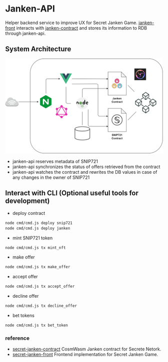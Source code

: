 # Janken-API
Helper backend service to improve UX for Secret Janken Game. [janken-front](https://github.com/tak1827/secret-janken-front) interacts with [janken-contract](https://github.com/tak1827/secret-janken-contract) and stores its information to RDB through janken-api.

## System Architecture
<p align="center">
  <img src="./architechture.png" width="600">
</p>

- janken-api reserves metadata of SNIP721
- janken-api synchronizes the status of offers retrieved from the contract
- janken-api watches the contract and rewrites the DB values in case of any changes in the owner of SNIP721

## Interact with CLI (Optional useful tools for development)
- deploy contract
```sh
node cmd/cmd.js deploy snip721
node cmd/cmd.js deploy janken
```

- mint SNIP721 token
```sh
node cmd/cmd.js tx mint_nft
```

- make offer
```sh
node cmd/cmd.js tx make_offer
```

- accept offer
```sh
node cmd/cmd.js tx accept_offer
```

- decline offer
```sh
node cmd/cmd.js tx decline_offer
```

- bet tokens
```sh
node cmd/cmd.js tx bet_token
```

### reference
- [secret-janken-contract](https://github.com/tak1827/secret-janken-contract) CosmWasm Janken contract for Secrete Netork.
- [secret-janken-front](https://github.com/tak1827/secret-janken-front) Frontend implementation for Secret Janken Game.
